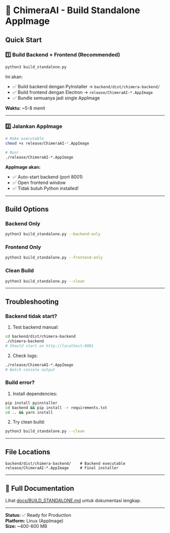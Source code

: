 # 🚀 ChimeraAI - Build Standalone AppImage

## Quick Start

### 1️⃣ Build Backend + Frontend (Recommended)

```bash
python3 build_standalone.py
```

Ini akan:
- ✅ Build backend dengan PyInstaller → `backend/dist/chimera-backend/`
- ✅ Build frontend dengan Electron → `release/ChimeraAI-*.AppImage`
- ✅ Bundle semuanya jadi single AppImage

**Waktu:** ~5-8 menit

---

### 2️⃣ Jalankan AppImage

```bash
# Make executable
chmod +x release/ChimeraAI-*.AppImage

# Run!
./release/ChimeraAI-*.AppImage
```

**AppImage akan:**
- ✅ Auto-start backend (port 8001)
- ✅ Open frontend window
- ✅ Tidak butuh Python installed!

---

## Build Options

### Backend Only
```bash
python3 build_standalone.py --backend-only
```

### Frontend Only
```bash
python3 build_standalone.py --frontend-only
```

### Clean Build
```bash
python3 build_standalone.py --clean
```

---

## Troubleshooting

### Backend tidak start?

1. Test backend manual:
```bash
cd backend/dist/chimera-backend
./chimera-backend
# Should start on http://localhost:8001
```

2. Check logs:
```bash
./release/ChimeraAI-*.AppImage
# Watch console output
```

### Build error?

1. Install dependencies:
```bash
pip install pyinstaller
cd backend && pip install -r requirements.txt
cd .. && yarn install
```

2. Try clean build:
```bash
python3 build_standalone.py --clean
```

---

## File Locations

```
backend/dist/chimera-backend/    # Backend executable
release/ChimeraAI-*.AppImage     # Final installer
```

---

## 📖 Full Documentation

Lihat [docs/BUILD_STANDALONE.md](docs/BUILD_STANDALONE.md) untuk dokumentasi lengkap.

---

**Status:** ✅ Ready for Production  
**Platform:** Linux (AppImage)  
**Size:** ~400-600 MB
